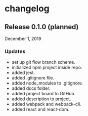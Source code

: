 # changelog

## Release 0.1.0 (planned)
December 1, 2019

### Updates
- set up git flow branch scheme.
- initialized npm project inside repo.
- added jest.
- added .gitignore file.
- added node_modules to .gitignore.
- added docs folder.
- added project board to GitHub.
- added description to project.
- added webpack and webpack-cli.
- added react and react-dom.